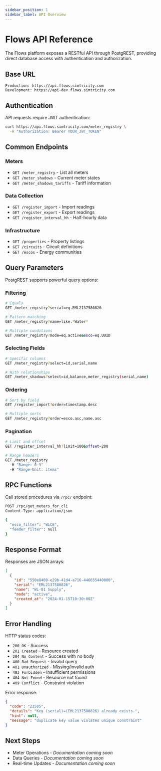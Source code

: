 ```yaml
---
sidebar_position: 1
sidebar_label: API Overview
---
```


# Flows API Reference

The Flows platform exposes a RESTful API through PostgREST, providing direct database access with authentication and authorization.

## Base URL

```
Production: https://api.flows.simtricity.com
Development: https://api-dev.flows.simtricity.com
```

## Authentication

API requests require JWT authentication:

```bash
curl https://api.flows.simtricity.com/meter_registry \
  -H "Authorization: Bearer YOUR_JWT_TOKEN"
```

## Common Endpoints

### Meters
- `GET /meter_registry` - List all meters
- `GET /meter_shadows` - Current meter states
- `GET /meter_shadows_tariffs` - Tariff information

### Data Collection
- `GET /register_import` - Import readings
- `GET /register_export` - Export readings
- `GET /register_interval_hh` - Half-hourly data

### Infrastructure
- `GET /properties` - Property listings
- `GET /circuits` - Circuit definitions
- `GET /escos` - Energy communities

## Query Parameters

PostgREST supports powerful query options:

### Filtering
```bash
# Equals
GET /meter_registry?serial=eq.EML2137580826

# Pattern matching
GET /meter_registry?name=like.*Water*

# Multiple conditions
GET /meter_registry?mode=eq.active&esco=eq.UUID
```

### Selecting Fields
```bash
# Specific columns
GET /meter_registry?select=id,serial,name

# With relationships
GET /meter_shadows?select=id,balance,meter_registry(serial,name)
```

### Ordering
```bash
# Sort by field
GET /register_import?order=timestamp.desc

# Multiple sorts
GET /meter_registry?order=esco.asc,name.asc
```

### Pagination
```bash
# Limit and offset
GET /register_interval_hh?limit=100&offset=200

# Range headers
GET /meter_registry
  -H "Range: 0-9"
  -H "Range-Unit: items"
```

## RPC Functions

Call stored procedures via `/rpc/` endpoint:

```bash
POST /rpc/get_meters_for_cli
Content-Type: application/json

{
  "esco_filter": "WLCE",
  "feeder_filter": null
}
```

## Response Format

Responses are JSON arrays:

```json
[
  {
    "id": "550e8400-e29b-41d4-a716-446655440000",
    "serial": "EML2137580826",
    "name": "WL-01 Supply",
    "mode": "active",
    "created_at": "2024-01-15T10:30:00Z"
  }
]
```

## Error Handling

HTTP status codes:
- `200 OK` - Success
- `201 Created` - Resource created
- `204 No Content` - Success with no body
- `400 Bad Request` - Invalid query
- `401 Unauthorized` - Missing/invalid auth
- `403 Forbidden` - Insufficient permissions
- `404 Not Found` - Resource not found
- `409 Conflict` - Constraint violation

Error response:
```json
{
  "code": "23505",
  "details": "Key (serial)=(EML2137580826) already exists.",
  "hint": null,
  "message": "duplicate key value violates unique constraint"
}
```

## Next Steps

- Meter Operations - *Documentation coming soon*
- Data Queries - *Documentation coming soon*
- Real-time Updates - *Documentation coming soon*
